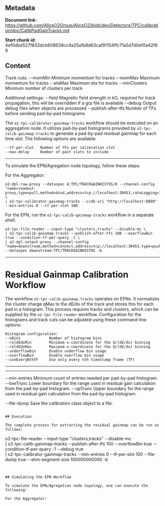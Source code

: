 ## Metadata

**Document link:** https://github.com/AliceO2Group/AliceO2/blob/dev/Detectors/TPC/calibration/doc/CalibPadGainTracks.md

**Start chunk id:** 4ef0dbd527f832dcb608639cc4a25a1b8d63caf91154ffc71a5d7d0ef0a42f88

## Content

Track cuts:
--momMin            Minimum momentum for tracks
--momMax            Maximum momentum for tracks
--etaMax            Maximum eta for tracks
--minClusters       Minimum number of clusters per track

Additional settings:
--field             Magnetic field strength in kG, required for track propagation, this will be overridden if a grp file is available
--debug             Output debug files when objects are processed
--publish-after-tfs Number of TFs before sending pad-by-pad histograms

The `o2-tpc-calibrator-gainmap-tracks` workflow should be executed on an aggregation node. It utilizes pad-by-pad histograms provided by `o2-tpc-calib-gainmap-tracks` to generate a pad-by-pad residual gainmap for each time slot. The following options are available:

```
--tf-per-slot   Number of TFs per calibration slot
--max-delay     Number of past slots to include
```

---

To simulate the EPN/Agregation node topology, follow these steps:

For the Aggregator:

```
o2-dpl-raw-proxy --dataspec A:TPC/TRACKGAINHISTOS/0 --channel-config "name=readout-proxy,type=pull,method=bind,address=tcp://localhost:30453,rateLogging=1,transport=zeromq" \
| o2-tpc-calibrator-gainmap-tracks --ccdb-uri "http://localhost:8080" --min-entries 0 --tf-per-slot 100
```

For the EPN, run the `o2-tpc-calib-gainmap-tracks` workflow in a separate shell:

```
o2-tpc-file-reader --input-type "clusters,tracks" --disable-mc \
| o2-tpc-calib-gainmap-tracks --publish-after-tfs 100 --overflowBin true --condition-tf-per-query -1 \
| o2-dpl-output-proxy --channel-config "name=downstream,method=connect,address=tcp://localhost:30453,type=push,transport=zeromq" --dataspec downstream:TPC/TRACKGAINHISTOS -b
```

---

<!-- doxy
\page refTPCcalibrationCalibPadGainTracks Residual gainmap calibration
/doxy -->

# Residual Gainmap Calibration Workflow
The workflow `o2-tpc-calib-gainmap-tracks` operates on EPNs. It normalizes the cluster charge qMax to the dE/dx of the track and stores this for each pad in a histogram. This process requires tracks and clusters, which can be supplied by the `o2-tpc-file-reader` workflow. Configuration for the histograms and track cuts can be adjusted using these command-line options:


```
Histogram configuration:
--nBins             Number of histogram bins
--reldEdxMin        Minimum x-coordinate for the Q/(dE/dx) binning
--reldEdxMax        Maximum x-coordinate for the Q/(dE/dx) binning
--underflowBin      Enable underflow bin usage
--overflowBin       Enable overflow bin usage
--useEveryNthTF     Use only every nth timestamp frame (TF)
```

---

---
--min-entries   Minimum count of entries needed per pad-by-pad histogram.
--lowTrunc      Lower boundary for the range used in residual gain calculation from the pad-by-pad histogram.
--upTrunc       Upper boundary for the range used in residual gain calculation from the pad-by-pad histogram.

--file-dump     Save the calibration class object to a file.
```

## Execution

The complete process for extracting the residual gainmap can be run as follows:

```
o2-tpc-file-reader --input-type "clusters,tracks" --disable-mc \
| o2-tpc-calib-gainmap-tracks --publish-after-tfs 100 --overflowBin true --condition-tf-per-query -1 --debug true \
| o2-tpc-calibrator-gainmap-tracks --min-entries 0 --tf-per-slot 100 --file-dump true --shm-segment-size 100000000000 -b
```


## Simulating the EPN Workflow

To simulate the EPN/Agregation node topology, one can execute the following:

For the Aggregator: